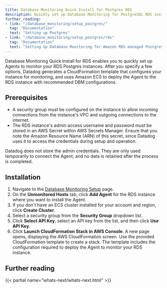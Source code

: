 ```yaml
---
title: Database Monitoring Quick Install for Postgres RDS
description: Quickly set up Database Monitoring for PostgreSQL RDS instances using CloudFormation and Amazon ECS.
further_reading:
- link: "/database_monitoring/setup_postgres/"
  tag: "Documentation"
  text: "Setting up Postgres"
- link: "/database_monitoring/setup_postgres/rds"
  tag: "Documentation"
  text: "Setting Up Database Monitoring for Amazon RDS managed Postgres"
---
```


Database Monitoring Quick Install for RDS enables you to quickly set up Agents to monitor your RDS Postgres instances. After you specify a few options, Datadog generates a CloudFormation template that configures your instance for monitoring, and uses Amazon ECS to deploy the Agent to the RDS instance with recommended DBM configurations.

## Prerequisites

- A security group must be configured on the instance to allow incoming connections from the instance's VPC and outgoing connections to the internet.
- The RDS instance's admin access username and password must be stored in an AWS Secret within AWS Secrets Manager. Ensure that you note the Amazon Resource Name (ARN) of this secret, since Datadog uses it to access the credentials during setup and operation.

<div class="alert alert-info">Datadog does not store the admin credentials. They are only used temporarily to connect the Agent, and no data is retained after the process is completed.</div>

## Installation

1. Navigate to the [Database Monitoring Setup][1] page.
1. On the **Unmonitored Hosts** tab, click **Add Agent** for the RDS instance where you want to install the Agent.
1. If you don't have an ECS cluster installed for your account and region, click **Create Cluster**.
1. Select a security group from the **Security Group** dropdown list.
1. Click **Select API Key**, select an API key from the list, and then click **Use API Key**.
1. Click **Launch CloudFormation Stack in AWS Console**. A new page opens, displaying the AWS CloudFormation screen. Use the provided CloudFormation template to create a stack. The template includes the configuration required to deploy the Agent to monitor your RDS instance.

## Further reading

{{< partial name="whats-next/whats-next.html" >}}

[1]: https://app.datadoghq.com/databases/setup